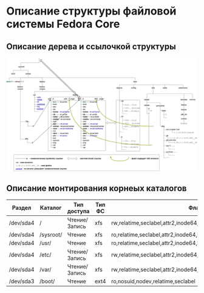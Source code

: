 # Описание структуры файловой системы Fedora Core

## Описание дерева и ссылочкой структуры

![Описание структуры файловой системы Fedora Core](/Images/rootTree.png)

## Описание монтирования корнеых каталогов
Раздел | Каталог | Тип доступа | Тип ФС | Флаги
-------|----------|--------------|--------|-------
/dev/sda4 | /  | Чтение/Запись | xfs | rw,relatime,seclabel,attr2,inode64,logbufs=8,logbsize=32k,prjquota
/dev/sda4 |/sysroot/ | Чтение | xfs   | ro,relatime,seclabel,attr2,inode64,logbufs=8,logbsize=32k,prjquota
/dev/sda4 | /usr/ | Чтение | xfs   | ro,relatime,seclabel,attr2,inode64,logbufs=8,logbsize=32k,prjquota
/dev/sda4 | /etc/  | Чтение/Запись | xfs | rw,relatime,seclabel,attr2,inode64,logbufs=8,logbsize=32k,prjquota
/dev/sda4 | /var/  | Чтение/Запись | xfs | rw,relatime,seclabel,attr2,inode64,logbufs=8,logbsize=32k,prjquota
/dev/sda3 | /boot/ | Чтение | ext4 | ro,nosuid,nodev,relatime,seclabel
